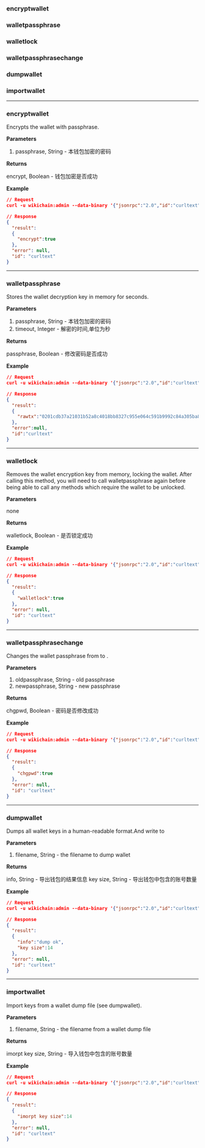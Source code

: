 
### encryptwallet
### walletpassphrase
### walletlock
### walletpassphrasechange
### dumpwallet
### importwallet

---

### encryptwallet
Encrypts the wallet with passphrase.

**Parameters**
1. passphrase, String - 本钱包加密的密码

**Returns**

encrypt, Boolean - 钱包加密是否成功

**Example**

```json
// Request 
curl -u wikichain:admin --data-binary '{"jsonrpc":"2.0","id":"curltext","method":"encryptwallet","params":["12345678"]}' -H 'content-type:application/json;' http://127.0.0.1:6968

// Response
{
  "result": 
  {
    "encrypt":true
  },
  "error": null,
  "id": "curltext"
}
```


---


### walletpassphrase
Stores the wallet decryption key in memory for<timeout> seconds.

**Parameters**
1. passphrase, String - 本钱包加密的密码
2. timeout, Integer - 解密的时间,单位为秒

**Returns**

passphrase, Boolean - 修改密码是否成功 

**Example**
```json
// Request 
curl -u wikichain:admin --data-binary '{"jsonrpc":"2.0","id":"curltext","method":"registaccounttxraw","params":[10000,1284730,"031b52a8c4018bb8327c955e064c591b9992c84a305ba8c5ca2cb520290e594a9f"]}' -H 'content-type:application/json;' http://127.0.0.1:6968

// Response
{
  "result":
  {
    "rawtx":"0201cdb37a21031b52a8c4018bb8327c955e064c591b9992c84a305ba8c5ca2cb520290e594a9f00cd10463044022039d4769e2a541b3d06f1882ce092d49a63261e5eeca01de4d34bff53ccaefc890220376aebc33e7758585c72efa947f6ae1feb0560f440f6686bdf88a9bb3c04f873"
  },
  "error":null,
  "id":"curltext"
}
```


---


### walletlock
Removes the wallet encryption key from memory, locking the wallet. After calling this method, you will need to call walletpassphrase again before being able to call any methods which require the wallet to be unlocked.

**Parameters**

none

**Returns**

walletlock, Boolean - 是否锁定成功 

**Example**
```json
// Request 
curl -u wikichain:admin --data-binary '{"jsonrpc":"2.0","id":"curltext","method":"walletlock","params":[]}' -H 'content-type:application/json;' http://127.0.0.1:6968

// Response
{
  "result": 
  {
    "walletlock":true
  },
  "error": null,
  "id": "curltext"
}

```

---


### walletpassphrasechange
Changes the wallet passphrase from <oldpassphrase> to <newpassphrase>.

**Parameters**
1. oldpassphrase, String - old passphrase
2. newpassphrase, String - new passphrase

**Returns**

chgpwd, Boolean - 密码是否修改成功

**Example**
```json
// Request 
curl -u wikichain:admin --data-binary '{"jsonrpc":"2.0","id":"curltext","method":"walletpassphrasechange","params":["123456789","1234567890"]}' -H 'content-type:application/json;' http://127.0.0.1:6968

// Response
{
  "result": 
  {
    "chgpwd":true
  },
  "error": null,
  "id": "curltext"
}
```

---


### dumpwallet
Dumps all wallet keys in a human-readable format.And write to <filename>

**Parameters**
1. filename, String - the filename to dump wallet

**Returns**

info, String - 导出钱包的结果信息
key size, String - 导出钱包中包含的账号数量

**Example**
```json
// Request 
curl -u wikichain:admin --data-binary '{"jsonrpc":"2.0","id":"curltext","method":"dumpwallet","params":["walletfilename"]}' -H 'content-type:application/json;' http://127.0.0.1:6968

// Response
{
  "result": 
  {
    "info":"dump ok",
    "key size":14
  },
  "error": null,
  "id": "curltext"
}

```

---


### importwallet
Import keys from a wallet dump file (see dumpwallet).

**Parameters**
1. filename, String - the filename from a wallet dump file

**Returns**

imorpt key size, String - 导入钱包中包含的账号数量

**Example**
```json
// Request 
curl -u wikichain:admin --data-binary '{"jsonrpc":"2.0","id":"curltext","method":"importwallet","params":["walletfilename"]}' -H 'content-type:application/json;' http://127.0.0.1:6968

// Response
{
  "result": 
  {
    "imorpt key size":14
  },
  "error": null,
  "id": "curltext"
}


```